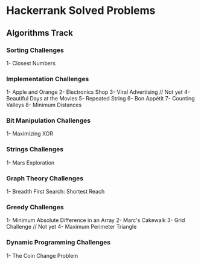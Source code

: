 # Hackerrank Solved Problems
## Algorithms Track
### Sorting Challenges
  1- Closest Numbers
### Implementation Challenges
  1- Apple and Orange
  2- Electronics Shop
  3- Viral Advertising // Not yet
  4- Beautiful Days at the Movies
  5- Repeated String
  6- Bon Appétit
  7- Counting Valleys
  8- Minimum Distances
### Bit Manipulation Challenges
  1- Maximizing XOR
### Strings Challenges
  1- Mars Exploration
### Graph Theory Challenges
  1- Breadth First Search: Shortest Reach
### Greedy Challenges
  1- Minimum Absolute Difference in an Array
  2- Marc's Cakewalk
  3- Grid Challenge // Not yet
  4- Maximum Perimeter Triangle
### Dynamic Programming Challenges
  1- The Coin Change Problem
